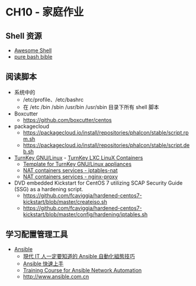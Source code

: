 # CH10 - 家庭作业

## Shell 资源

* [Awesome Shell](https://github.com/alebcay/awesome-shell)
* [pure bash bible](https://github.com/dylanaraps/pure-bash-bible)

## 阅读脚本

* 系统中的
  * /etc/profile、/etc/bashrc
  * 在 /etc /bin /sbin /usr/bin /usr/sbin 目录下所有 shell 脚本 
* Boxcutter 
  * https://github.com/boxcutter/centos
* packagecloud
  * https://packagecloud.io/install/repositories/phalcon/stable/script.rpm.sh
  * https://packagecloud.io/install/repositories/phalcon/stable/script.deb.sh
* [TurnKey GNU/Linux](https://www.turnkeylinux.org/) -  [TurnKey LXC LinuX Containers](https://www.turnkeylinux.org/lxc)
  * [Template for TurnKey GNU/Linux appliances](https://github.com/turnkeylinux-apps/lxc/blob/master/overlay/usr/share/lxc/templates/lxc-turnkey)
  * [NAT containers services - iptables-nat](https://github.com/turnkeylinux-apps/lxc/blob/master/overlay/usr/local/bin/iptables-nat)
  * [NAT containers services - nginx-proxy](https://github.com/turnkeylinux-apps/lxc/blob/master/overlay/usr/local/bin/nginx-proxy)
* DVD embedded Kickstart for CentOS 7 utilizing SCAP Security Guide (SSG) as a hardening script. 
  * https://github.com/fcaviggia/hardened-centos7-kickstart/blob/master/createiso.sh
  * https://github.com/fcaviggia/hardened-centos7-kickstart/blob/master/config/hardening/iptables.sh

## 学习配置管理工具

* [Ansible](https://www.ansible.com/)
  * [現代 IT 人一定要知道的 Ansible 自動化組態技巧](https://chusiang.gitbooks.io/automate-with-ansible/content/)
  * [Ansible 快速上手](https://linuxtoy.org/archives/hands-on-with-ansible.html) 
  * [Training Course for Ansible Network Automation](https://github.com/network-automation/linklight)
  * http://www.ansible.com.cn

